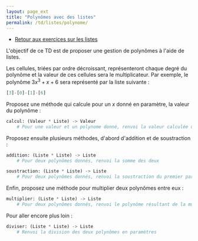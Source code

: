 ```yaml
---
layout: page_ext
title: "Polynômes avec des listes"
permalink: /td/listes/polynome/
---
```


- [Retour aux exercices sur les listes](../)

L'objectif de ce TD est de proposer une gestion de polynômes à l'aide de listes.

Les cellules, triées par ordre décroissant, représenteront chaque degré du polynôme et la valeur de ces cellules sera le multiplicateur. Par exemple, le polynôme $3x^3+x+6$ sera représenté par la liste suivante :

```python
[3]-[0]-[1]-[6]
```

Proposez une méthode qui calcule pour un $x$ donné en paramètre, la valeur du polynôme :

```python
calcul: (Valeur * Liste) -> Valeur
    # Pour une valeur et un polynome donné, renvoi la valeur calculée du polynôme.
```

Proposez ensuite plusieurs méthodes, d'abord d'addition et de soustraction :

```python
addition: (Liste * Liste) -> Liste
    # Pour deux polynômes donnés, renvoi la somme des deux

soustraction: (Liste * Liste) -> Liste
    # Pour deux polynômes donnés, renvoi la soustraction du premier par le deuxième
```

Enfin, proposez une méthode pour multiplier deux polynômes entre eux :

```python
multiplier: (Liste * Liste) -> Liste
    # Pour deux polynômes donnés, renvoi le polynôme résultant de la multiplication des ces derniers
```

Pour aller encore plus loin :

```python
diviser: (Liste * Liste) -> Liste
    # Renvoi la division des deux polynômes en paramètres
```